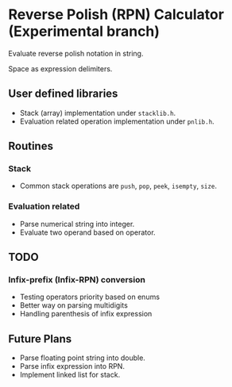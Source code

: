 # Reverse Polish (RPN) Calculator (Experimental branch)

Evaluate reverse polish notation in string.

Space as expression delimiters.

## User defined libraries

- Stack (array) implementation under `stacklib.h`.
- Evaluation related operation implementation under `pnlib.h`.

## Routines

### Stack

- Common stack operations are `push`, `pop`, `peek`, `isempty`, `size`.

### Evaluation related

- Parse numerical string into integer.
- Evaluate two operand based on operator.

## TODO

### Infix-prefix (Infix-RPN) conversion

- Testing operators priority based on enums
- Better way on parsing multidigits
- Handling parenthesis of infix expression

## Future Plans

- Parse floating point string into double.
- Parse infix expression into RPN.
- Implement linked list for stack.

